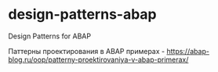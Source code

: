 # design-patterns-abap
Design Patterns for ABAP

Паттерны проектирования в ABAP примерах - https://abap-blog.ru/oop/patterny-proektirovaniya-v-abap-primerax/
